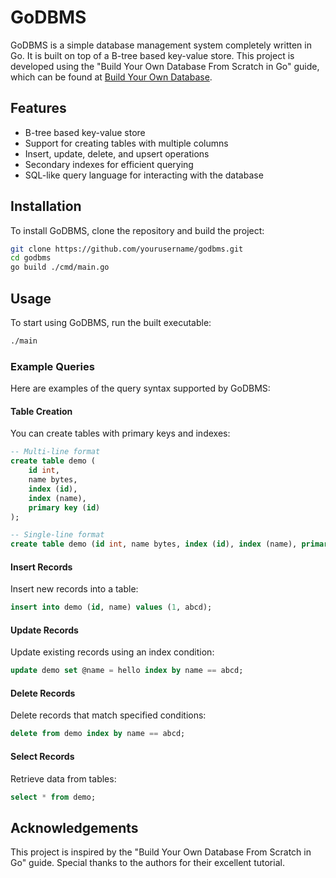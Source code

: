 # GoDBMS
GoDBMS is a simple database management system completely written in Go. It is built on top of a B-tree based key-value store. This project is developed using the "Build Your Own Database From Scratch in Go" guide, which can be found at [Build Your Own Database](https://build-your-own.org/database/).

## Features
- B-tree based key-value store
- Support for creating tables with multiple columns
- Insert, update, delete, and upsert operations
- Secondary indexes for efficient querying
- SQL-like query language for interacting with the database

## Installation
To install GoDBMS, clone the repository and build the project:

```sh
git clone https://github.com/yourusername/godbms.git
cd godbms
go build ./cmd/main.go
```

## Usage
To start using GoDBMS, run the built executable:

```sh
./main
```

### Example Queries
Here are examples of the query syntax supported by GoDBMS:

#### Table Creation
You can create tables with primary keys and indexes:

```sql
-- Multi-line format
create table demo (
    id int, 
    name bytes, 
    index (id),
    index (name), 
    primary key (id)
);

-- Single-line format
create table demo (id int, name bytes, index (id), index (name), primary key (id));
```

#### Insert Records
Insert new records into a table:

```sql
insert into demo (id, name) values (1, abcd);
```

#### Update Records
Update existing records using an index condition:

```sql
update demo set @name = hello index by name == abcd;
```

#### Delete Records
Delete records that match specified conditions:

```sql
delete from demo index by name == abcd;
```

#### Select Records
Retrieve data from tables:

```sql
select * from demo;
```


## Acknowledgements
This project is inspired by the "Build Your Own Database From Scratch in Go" guide. Special thanks to the authors for their excellent tutorial.
```

